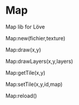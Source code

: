 Map
===

Map lib for Löve

Map:new(fichier,texture)

Map:draw(x,y)

Map:drawLayers(x,y,layers)

Map:getTile(x,y)

Map:setTile(x,y,id,map)

Map:reload()

